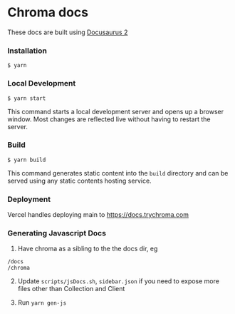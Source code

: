 # Chroma docs

These docs are built using [Docusaurus 2](https://docusaurus.io/)

### Installation

```
$ yarn
```

### Local Development

```
$ yarn start
```

This command starts a local development server and opens up a browser window. Most changes are reflected live without having to restart the server.

### Build

```
$ yarn build
```

This command generates static content into the `build` directory and can be served using any static contents hosting service.

### Deployment

Vercel handles deploying main to https://docs.trychroma.com

### Generating Javascript Docs

1. Have chroma as a sibling to the the docs dir, eg 
```
/docs
/chroma
```

2. Update `scripts/jsDocs.sh`, `sidebar.json` if you need to expose more files other than Collection and Client

3. Run `yarn gen-js`

